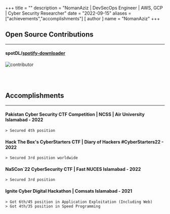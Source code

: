 +++
title = ""
description = "NomanAziz | DevSecOps Engineer | AWS, GCP | Cyber Security Researcher"
date = "2022-09-15"
aliases = ["achievements","accomplishments"]
[ author ]
  name = "NomanAziz"
+++

## **Open Source Contributions**

---

#### spotDL/[spotify-downloader](https://github.com/spotDL/spotify-downloader)
![contributor](https://res.cloudinary.com/dy09028kh/image/upload/v1663738394/Ba8dRpV_ggqkt6.png)

<br><br>

## **Accomplishments**

---

#### Pakistan Cyber Security CTF Competition | NCSS | Air University Islamabad - 2022
```
> Secured 4th position
```

#### Hack The Box's CyberStarters CTF | Diary of Hackers #CyberStarters22 - 2022
```
> Secured 3rd position worldwide
```

#### NaSCon`22 CyberSecurity CTF | Fast NUCES Islamabad - 2022
```
> Secured 3rd position
```

#### Ignite Cyber Digital Hackathon | Comsats Islamabad - 2021
```
> Got 6th/45 position in Application Exploitation (Including Web)
> Got 4th/35 position in Speed Programming
```
